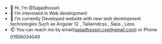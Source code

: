 - 👋 Hi, I’m @Sajjadhossin
- 👀 I’m interested in Web development 
- 🌱 I’m currently Developed website with new web development technologies Such as Angular 12 , Tailwindcss , Sass , Less.
- 📫 You can reach me by email(sajjadhossin.cse@gmail.com) or Phone 01956034049

<!---
Sajjadhossin/Sajjadhossin is a ✨ special ✨ repository because its `README.md` (this file) appears on your GitHub profile.
You can click the Preview link to take a look at your changes.
--->
